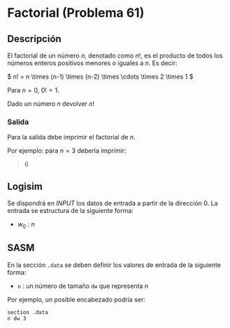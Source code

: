 # Factorial (Problema 61)

## Descripción

El factorial de un número $n$, denotado como $n!$, es el producto de todos los números enteros positivos menores o iguales a $n$. Es decir:

$
n! = n \times (n-1) \times (n-2) \times \cdots \times  2 \times  1
$

Para $n =  0$, $0! =  1$.

Dado un número $n$ devolver $n!$

### Salida

Para la salida debe imprimir el factorial de $n$.

Por ejemplo: para $n=3$ debería imprimir:

> 6 

## Logisim

Se dispondrá en *INPUT* los datos de entrada a partir de la dirección $0$. La entrada se estructura de la siguiente forma:

- $w_0$ : $n$

## SASM

En la sección `.data` se deben definir los valores de entrada de la siguiente forma:

- `n` : un número de tamaño `dw` que representa $n$

Por ejemplo, un posible encabezado podría ser:

```
section .data
n dw 3
```
